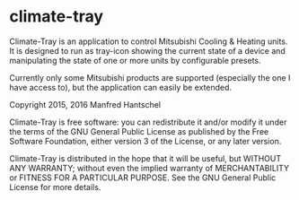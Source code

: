 # climate-tray

Climate-Tray is an application to control Mitsubishi Cooling & Heating units.
It is designed to run as tray-icon showing the current state of a device
and manipulating the state of one or more units by configurable presets.

Currently only some Mitsubishi products are supported (especially the 
one I have access to), but the application can easily be extended.

Copyright 2015, 2016 Manfred Hantschel

Climate-Tray is free software: you can redistribute it and/or modify 
it under the terms of the GNU General Public License as published by
the Free Software Foundation, either version 3 of the License, or any
later version.

Climate-Tray is distributed in the hope that it will be useful,	but 
WITHOUT ANY WARRANTY; without even the implied warranty of 
MERCHANTABILITY or FITNESS FOR A PARTICULAR PURPOSE. See the 
GNU General Public License for more details.
